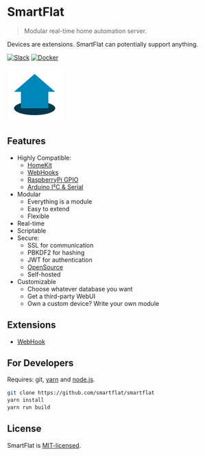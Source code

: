 # SmartFlat

> Modular real-time home automation server.

Devices are extensions. SmartFlat can potentially support anything.

[![Slack](https://slack.smartfl.at/badge.svg)](https://slack.smartfl.at)
[![Docker](https://img.shields.io/docker/pulls/smartflat/smartflat.svg)](https://hub.docker.com/r/smartflat/smartflat)

<img src="https://raw.githubusercontent.com/smartflat/smartflat-web-ui/master/source/images/logo.png" alt="SmartFlat Logo" height="128" width="128">

## Features

- Highly Compatible:
	- [HomeKit](https://github.com/smartflat/smartflat-homekit)
	- [WebHooks](https://github.com/smartflat/smartflat-webhooks)
	- [RaspberryPi GPIO](https://github.com/smartflat/raspberry-pi)
	- [Arduino I²C & Serial](https://github.com/smartflat/smartflat-arduino)
- Modular
	- Everything is a module
	- Easy to extend
	- Flexible
- Real-time
- Scriptable
- Secure:
	- SSL for communication
	- PBKDF2 for hashing
	- JWT for authentication
	- [OpenSource](/license.md)
	- Self-hosted
- Customizable
	- Choose whatever database you want
	- Get a third-party WebUI
	- Own a custom device? Write your own module

## Extensions

- [WebHook](https://github.com/smartflat/smartflat-webhooks)

## For Developers

Requires: git, [yarn](https://yarnpkg.com) and [node.js](https://nodejs.org).

```sh
git clone https://github.com/smartflat/smartflat
yarn install
yarn run build
```

## License

SmartFlat is [MIT-licensed](/license.md).
